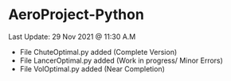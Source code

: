 # AeroProject-Python

Last Update: 29 Nov 2021 @ 11:30 A.M

- File ChuteOptimal.py added (Complete Version)
- File LancerOptimal.py added (Work in progress/ Minor Errors)
- File VolOptimal.py added (Near Completion)
